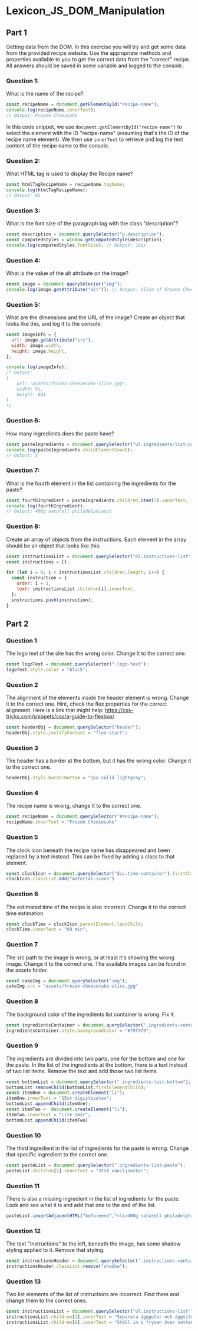 # Lexicon_JS_DOM_Manipulation

## Part 1
Getting data from the DOM.
In this exercise you will try and get some data from the provided recipe website.
Use the appropriate methods and properties available to you to get the correct data from the "correct" recipe. All answers should be saved in some variable and logged to the console. 
### Question 1:

What is the name of the recipe?

```js
const recipeName = document.getElementById("recipe-name");
console.log(recipeName.innerText); 
// Output: Frozen Cheescake
```

In this code snippet, we use `document.getElementById("recipe-name")` to select the element with the ID "recipe-name" (assuming that's the ID of the recipe name element). We then use `innerText` to retrieve and log the text content of the recipe name to the console.
### Question 2:

What HTML tag is used to display the Recipe name?

```js
const htmlTagRecipeName = recipeName.tagName;
console.log(htmlTagRecipeName); 
// Output: H1
```

### Question 3:

What is the font size of the paragraph tag with the class "description"?

```js
const description = document.querySelector("p.description");
const computedStyles = window.getComputedStyle(description);
console.log(computedStyles.fontSize); // Output: 16px
```

### Question 4:

What is the value of the alt attribute on the image?

```js
const image = document.querySelector("img");
console.log(image.getAttribute("alt")); // Output: Slice of Frozen Cheescake
```

### Question 5:

What are the dimensions and the URL of the image? Create an object that looks like this, and log it to the console:

```js
const imageInfo = {
  url: image.getAttribute("src"),
  width: image.width,
  height: image.height,
};

console.log(imageInfo); 
/* Output: 
{
    url: 'assets/frozen-cheesecake-slice.jpg', 
    width: 91,
    height: 601
}
*/
```

### Question 6:

How many ingredients does the paste have?

```js
const pasteIngredients = document.querySelector("ul.ingredients-list-paste");
console.log(pasteIngredients.childElementCount); 
// Output: 5
```

### Question 7:

What is the fourth element in the list containing the ingredients for the paste?

```js
const fourthIngredient = pasteIngredients.children.item(3).innerText;
console.log(fourthIngredient); 
// Output: 400g naturell philadelphiaost
```

### Question 8:

Create an array of objects from the instructions. Each element in the array should be an object that looks like this:

```js
const instructionsList = document.querySelector("ol.instructions-list");
const instructions = [];

for (let i = 0; i < instructionsList.children.length; i++) {
  const instruction = {
    order: i + 1,
    text: instructionsList.children[i].innerText,
  };
  instructions.push(instruction);
}
```

## Part 2

### Question 1
The logo text of the site has the wrong color. Change it to the correct one.

```javascript
const logoText = document.querySelector(".logo-text");
logoText.style.color = "black";
```

### Question 2
The alignment of the elements inside the header element is wrong. Change it to the correct one. Hint, check the flex properties for the correct alignment. Here is a link that might help: https://css-tricks.com/snippets/css/a-guide-to-flexbox/

```javascript
const headerObj = document.querySelector("header");
headerObj.style.justifyContent = "flex-start";
```

### Question 3
The header has a border at the bottom, but it has the wrong color. Change it to the correct one.

```javascript
headerObj.style.borderBottom = "1px solid lightgray";
```

### Question 4
The recipe name is wrong, change it to the correct one.

```javascript
const recipeName = document.querySelector("#recipe-name");
recipeName.innerText = "Frozen Cheesecake"
```

### Question 5
The clock icon beneath the recipe name has disappeared and been replaced by a text instead. This can be fixed by adding a class to that element.

```javascript
const clockIcon = document.querySelector("div.time-container").firstChild;
clockIcon.classList.add("material-icons") 
```

### Question 6
The estimated time of the recipe is also incorrect. Change it to the correct time estimation.

```javascript
const clockTime = clockIcon.parentElement.lastChild;
clockTime.innerText = "60 min";
```

### Question 7
The src path to the image is wrong, or at least it's showing the wrong image. Change it to the correct one. The available images can be found in the assets folder.

```javascript
const cakeImg = document.querySelector("img");
cakeImg.src = "assets/frozen-cheesecake-slice.jpg"
```

### Question 8
The background color of the ingredients list container is wrong. Fix it.

```javascript
const ingredientsContainer = document.querySelector(".ingredients-container");
ingredientsContainer.style.backgroundColor = "#f9f9f9";
```

### Question 9
The ingredients are divided into two parts, one for the bottom and one for the paste. In the list of the ingredients at the bottom, there is a text instead of two list items. Remove the text and add those two list items.

```javascript
const bottomList = document.querySelector(".ingredients-list-bottom");
bottomList.removeChild(bottomList.firstElementChild);
const itemOne = document.createElement("li");
itemOne.innerText = "15st digistivetex";
bottomList.appendChild(itemOne);
const itemTwo =  document.createElement("li");
itemTwo.innerText = "Lite smör";
bottomList.appendChild(itemTwo)
```

### Question 10
The third ingredient in the list of ingredients for the paste is wrong. Change that specific ingredient to the correct one.

```javascript
const pasteList = document.querySelector(".ingredients-list-paste");
pasteList.children[2].innerText = "3tsk vaniljsocker";
```

### Question 11
There is also a missing ingredient in the list of ingredients for the paste. Look and see what it is and add that one to the end of the list.

```javascript
pasteList.insertAdjacentHTML("beforeend","<li>400g naturell philadelphiaost</li>")
```

### Question 12
The text "Instructions" to the left, beneath the image, has some shadow styling applied to it. Remove that styling.

```javascript
const instructionsHeader = document.querySelector(".instructions-container h3")
instructionsHeader.classList.remove("shadow");
```

### Question 13
Two list elements of the list of instructions are incorrect. Find them and change them to the correct ones.

```javascript
const instructionsList = document.querySelector("ol.instructions-list");
instructionsList.children[1].innerText = "Separera ägggulor och äggvitor. Äggvitorna lägger du i en stor bunke, äggulorna i en liten bunke."
instructionsList.children[8].innerText = "Ställ in i frysen över natten.";
```